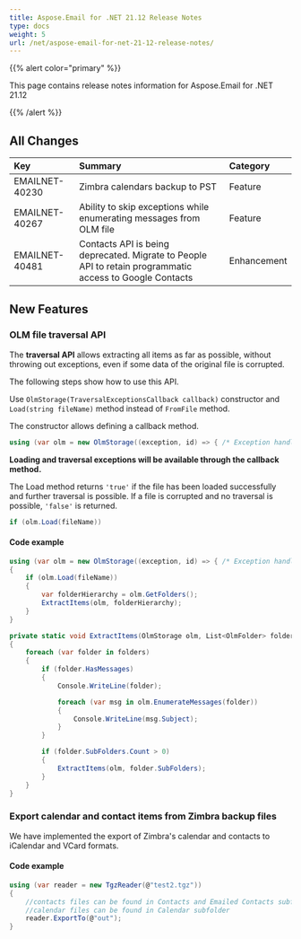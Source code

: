 ```yaml
---
title: Aspose.Email for .NET 21.12 Release Notes
type: docs
weight: 5
url: /net/aspose-email-for-net-21-12-release-notes/
---
```


{{% alert color="primary" %}} 

This page contains release notes information for Aspose.Email for .NET 21.12

{{% /alert %}} 
## **All Changes**

|**Key**|**Summary**|**Category**|
| :- | :- | :- |
|EMAILNET-40230|Zimbra calendars backup to PST|Feature|
|EMAILNET-40267|Ability to skip exceptions while enumerating messages from OLM file|Feature|
|EMAILNET-40481|Contacts API is being deprecated. Migrate to People API to retain programmatic access to Google Contacts|Enhancement|


## **New Features**

### **OLM file traversal API**

The **traversal API** allows extracting all items as far as possible, without throwing out exceptions, even if some data of the original file is corrupted. 

The following steps show how to use this API.

Use `OlmStorage(TraversalExceptionsCallback callback)` constructor and `Load(string fileName)` method instead of `FromFile` method.

The constructor allows defining a callback method.

```csharp
using (var olm = new OlmStorage((exception, id) => { /* Exception handling  code. */ }))
```

**Loading and traversal exceptions will be available through the callback method.**

The Load method returns `'true'` if the file has been loaded successfully and further traversal is possible. If a file is corrupted and no traversal is possible, `'false'` is returned.

```csharp
if (olm.Load(fileName))
```

#### **Code example**

```csharp
using (var olm = new OlmStorage((exception, id) => { /* Exception handling  code. */ }))
{
    if (olm.Load(fileName))
    {
        var folderHierarchy = olm.GetFolders();
        ExtractItems(olm, folderHierarchy);
    }
}

private static void ExtractItems(OlmStorage olm, List<OlmFolder> folders)
{
    foreach (var folder in folders)
    {
        if (folder.HasMessages)
        {
            Console.WriteLine(folder);

            foreach (var msg in olm.EnumerateMessages(folder))
            {
                Console.WriteLine(msg.Subject);
            }
        }

        if (folder.SubFolders.Count > 0)
        {
            ExtractItems(olm, folder.SubFolders);
        }
    }
}
```

### **Export calendar and contact items from Zimbra backup files**

We have implemented the export of Zimbra's calendar and contacts to iCalendar and VCard formats.

#### **Code example**

```csharp
using (var reader = new TgzReader(@"test2.tgz"))
{
    //contacts files can be found in Contacts and Emailed Contacts subfolders
    //calendar files can be found in Calendar subfolder
    reader.ExportTo(@"out");
}
```